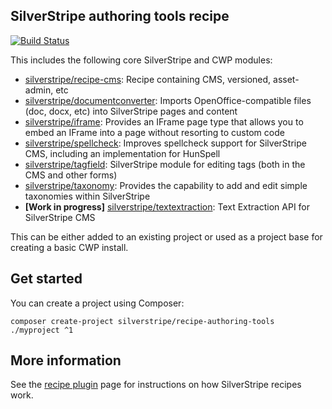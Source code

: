 ## SilverStripe authoring tools recipe

[![Build Status](https://travis-ci.org/silverstripe/recipe-authoring-tools.svg?branch=master)](https://travis-ci.org/silverstripe/recipe-authoring-tools)

This includes the following core SilverStripe and CWP modules:

 * [silverstripe/recipe-cms](https://github.com/silverstripe/recipe-cms): Recipe containing CMS, versioned, asset-admin, etc
 * [silverstripe/documentconverter](https://github.com/silverstripe/silverstripe-documentconverter): Imports
   OpenOffice-compatible files (doc, docx, etc) into SilverStripe pages and content
 * [silverstripe/iframe](https://github.com/silverstripe/silverstripe-iframe): Provides an IFrame page type that allows
   you to embed an IFrame into a page without resorting to custom code
 * [silverstripe/spellcheck](https://github.com/silverstripe/silverstripe-spellcheck): Improves spellcheck support for
   SilverStripe CMS, including an implementation for HunSpell
 * [silverstripe/tagfield](https://github.com/silverstripe/silverstripe-tagfield): SilverStripe module for editing tags
   (both in the CMS and other forms)
 * [silverstripe/taxonomy](https://github.com/silverstripe/silverstripe-taxonomy): Provides the capability to add and
   edit simple taxonomies within SilverStripe
 * **\[Work in progress\]** [silverstripe/textextraction](https://github.com/silverstripe/silverstripe-textextraction):
   Text Extraction API for SilverStripe CMS

This can be either added to an existing project or used as a project base for creating a basic CWP install.

## Get started

You can create a project using Composer:

```
composer create-project silverstripe/recipe-authoring-tools ./myproject ^1
```

## More information

See the [recipe plugin](https://github.com/silverstripe/recipe-plugin) page for instructions on how
SilverStripe recipes work.
